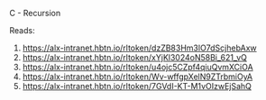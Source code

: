 C - Recursion

Reads:

1. https://alx-intranet.hbtn.io/rltoken/dzZB83Hm3lO7dScjhebAxw
2. https://alx-intranet.hbtn.io/rltoken/xYjKl3024oN58Bi_621_vQ
3. https://alx-intranet.hbtn.io/rltoken/u4ojc5CZpf4qiuQvmXCiOA
4. https://alx-intranet.hbtn.io/rltoken/Wv-wffgpXelN9ZTrbmiOyA
5. https://alx-intranet.hbtn.io/rltoken/7GVdI-KT-M1vOIzwEjSahQ
